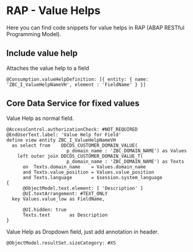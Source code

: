 # RAP - Value Helps

Here you can find code snippets for value helps in RAP (ABAP RESTful Programming Model).

## Include value help

Attaches the value help to a field

```ABAP
@Consumption.valueHelpDefinition: [{ entity: { name: 'ZBC_I_ValueHelpNameVH', element : 'FieldName' } }]
```

## Core Data Service for fixed values

Value Help as normal field.

```ABAP
@AccessControl.authorizationCheck: #NOT_REQUIRED
@EndUserText.label: 'Value Help for Field'
define view entity ZBC_I_ValueHelpNameVH
  as select from    DDCDS_CUSTOMER_DOMAIN_VALUE(
                      p_domain_name : 'ZBC_DOMAIN_NAME') as Values
    left outer join DDCDS_CUSTOMER_DOMAIN_VALUE_T(
                      p_domain_name : 'ZBC_DOMAIN_NAME') as Texts
      on  Texts.domain_name    = Values.domain_name
      and Texts.value_position = Values.value_position
      and Texts.language       = $session.system_language
{
      @ObjectModel.text.element: [ 'Description' ]
      @UI.textArrangement: #TEXT_ONLY
  key Values.value_low as FieldName,

      @UI.hidden: true
      Texts.text       as Description
}
```

Value Help as Dropdown field, just add annotation in header.

```ABAP
@ObjectModel.resultSet.sizeCategory: #XS
```

